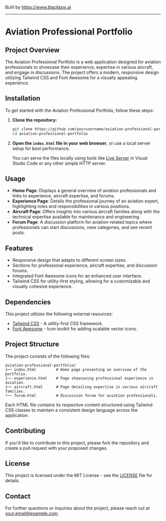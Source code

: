 
Built by https://www.blackbox.ai

---

# Aviation Professional Portfolio

## Project Overview
The Aviation Professional Portfolio is a web application designed for aviation professionals to showcase their experience, expertise in various aircraft, and engage in discussions. The project offers a modern, responsive design utilizing Tailwind CSS and Font Awesome for a visually appealing experience.

## Installation
To get started with the Aviation Professional Portfolio, follow these steps:

1. **Clone the repository:**
   ```bash
   git clone https://github.com/yourusername/aviation-professional-portfolio.git
   cd aviation-professional-portfolio
   ```

2. **Open the `index.html` file in your web browser**, or use a local server setup for best performance.

   You can serve the files locally using tools like [Live Server](https://marketplace.visualstudio.com/items?itemName=ritwickdey.LiveServer) in Visual Studio Code or any other simple HTTP server.

## Usage
- **Home Page**: Displays a general overview of aviation professionals and links to experience, aircraft expertise, and forums.
- **Experience Page**: Details the professional journey of an aviation expert, highlighting roles and responsibilities in various positions.
- **Aircraft Page**: Offers insights into various aircraft families along with the technical expertise available for maintenance and engineering.
- **Forum Page**: A discussion platform for aviation-related topics where professionals can start discussions, view categories, and see recent posts.

## Features
- Responsive design that adapts to different screen sizes.
- Sections for professional experience, aircraft expertise, and discussion forums.
- Integrated Font Awesome icons for an enhanced user interface.
- Tailwind CSS for utility-first styling, allowing for a customizable and visually cohesive experience.

## Dependencies
This project utilizes the following external resources:
- [Tailwind CSS](https://tailwindcss.com/) - A utility-first CSS framework.
- [Font Awesome](https://fontawesome.com/) - Icon toolkit for adding scalable vector icons.

## Project Structure
The project consists of the following files:

```
aviation-professional-portfolio/
├── index.html         # Home page presenting an overview of the portfolio.
├── experience.html    # Page showcasing professional experience in aviation.
├── aircraft.html      # Page detailing expertise in various aircraft families.
└── forum.html         # Discussion forum for aviation professionals.
```

Each HTML file contains its respective content structured using Tailwind CSS classes to maintain a consistent design language across the application.

## Contributing
If you'd like to contribute to this project, please fork the repository and create a pull request with your proposed changes.

## License
This project is licensed under the MIT License - see the [LICENSE](LICENSE) file for details.

## Contact
For further questions or inquiries about the project, please reach out at [your.email@example.com](mailto:your.email@example.com).